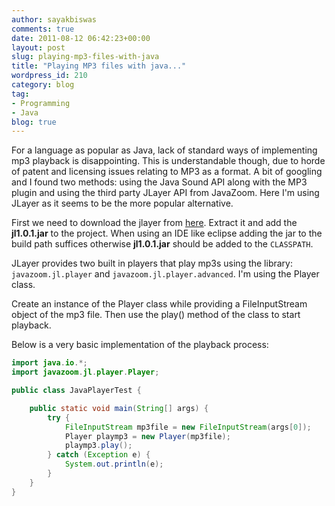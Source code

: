 ```yaml
---
author: sayakbiswas
comments: true
date: 2011-08-12 06:42:23+00:00
layout: post
slug: playing-mp3-files-with-java
title: "Playing MP3 files with java..."
wordpress_id: 210
category: blog
tag:
- Programming
- Java
blog: true
---
```


For a language as popular as Java, lack of standard ways of implementing mp3 playback is disappointing. This is understandable though, due to horde of patent and licensing issues relating to MP3 as a format. A bit of googling and I found two methods: using the Java Sound API along with the MP3 plugin and using the third party JLayer API from JavaZoom. Here I'm using JLayer as it seems to be the more popular alternative.

First we need to download the jlayer from [here](http://www.javazoom.net/javalayer/sources.html). Extract it and add the **<span class="emphasize">jl1.0.1.jar</span>** to the project. When using an IDE like eclipse adding the jar to the build path suffices otherwise **<span class="emphasize">jl1.0.1.jar</span>** should be added to the `CLASSPATH`.

JLayer provides two built in players that play mp3s using the library: `javazoom.jl.player` and `javazoom.jl.player.advanced`. I'm using the Player class.

Create an instance of the Player class while providing a FileInputStream object of the mp3 file. Then use the play() method of the class to start playback.

Below is a very basic implementation of the playback process:

```java
import java.io.*;
import javazoom.jl.player.Player;

public class JavaPlayerTest {

	public static void main(String[] args) {
		try {
			FileInputStream mp3file = new FileInputStream(args[0]);
			Player playmp3 = new Player(mp3file);
			playmp3.play();
		} catch (Exception e) {
			System.out.println(e);
		}
	}
}
```
